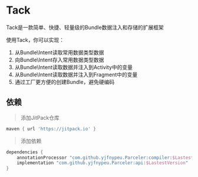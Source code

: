# Tack

Tack是一款简单、快捷、轻量级的Bundle数据注入和存储的扩展框架

使用Tack，你可以实现：

1. 从Bundle\Intent读取常用数据类型数据
2. 向Bundle\Intent存入常用数据类型数据
3. 从Bundle\Intent读取数据并注入到Activity中的变量
4. 从Bundle\Intent读取数据并注入到Fragment中的变量
5. 通过工厂更方便的创建Bundle，避免硬编码

## 依赖

> 添加JitPack仓库

```Groovy
maven { url 'https://jitpack.io' }
```

> 添加依赖

```Groovy
dependencies {
	annotationProcessor "com.github.yjfnypeu.Parceler:compiler:$LastestVersion"
	implementation "com.github.yjfnypeu.Parceler:api:$LastestVersion"
}
```